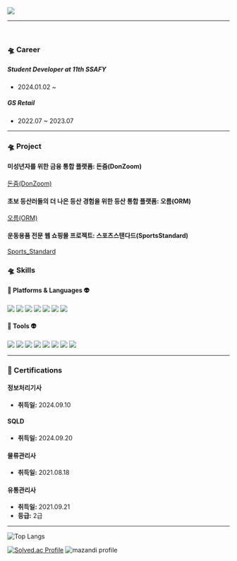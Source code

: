 <img src="https://img.shields.io/badge/kkjjhh9705@gmail.com-EA4335?style=flat-square&logo=Gmail&logoColor=white"/>

<hr>
<br>

### 🛸 Career
##### Student Developer at 11th SSAFY<br>
- 2024.01.02 ~
    
##### GS Retail
- 2022.07 ~ 2023.07

---

### 🛸 Project
#### 미성년자를 위한 금융 통합 플랫폼: 돈줌(DonZoom)
[돈줌(DonZoom)](https://github.com/j00boy/DonZoom)

#### 초보 등산러들의 더 나은 등산 경험을 위한 등산 통합 플랫폼: 오름(ORM)
[오름(ORM)](https://github.com/j00boy/ORM)

#### 운동용품 전문 웹 쇼핑몰 프로젝트: 스포츠스탠다드(SportsStandard)
[Sports_Standard](https://github.com/j00boy/Sports_Standard)

### 🛸 Skills

#### 👾 Platforms & Languages 👽
<p>
    <img src="https://img.shields.io/badge/Java-007396?style=flat-square&logo=java&logoColor=white"/>
    <img src="https://img.shields.io/badge/Spring-6DB33F?style=flat-square&logo=spring&logoColor=white"/>
    <img src="https://img.shields.io/badge/Spring_Security-6DB33F?style=flat-square&logo=spring-security&logoColor=white"/>
    <img src="https://img.shields.io/badge/Spring_Boot-6DB33F?style=flat-square&logo=spring-boot&logoColor=white"/>
    <img src="https://img.shields.io/badge/MySQL-4479A1?style=flat-square&logo=mysql&logoColor=white"/>
    <img src="https://img.shields.io/badge/Redis-DC382D?style=flat-square&logo=redis&logoColor=white"/>
    <img src="https://img.shields.io/badge/JPA-6DB33F?style=flat-square&logo=hibernate&logoColor=white"/>
</p>

#### 👾 Tools 👽
<p>
    <img src="https://img.shields.io/badge/Git-F05032?style=flat-square&logo=git&logoColor=white"/>
    <img src="https://img.shields.io/badge/GitLab-FC6D26?style=flat-square&logo=gitlab&logoColor=white"/>
    <img src="https://img.shields.io/badge/GitHub-181717?style=flat-square&logo=github&logoColor=white"/>
    <img src="https://img.shields.io/badge/Jira-0052CC?style=flat-square&logo=jira&logoColor=white"/>
    <img src="https://img.shields.io/badge/AWS_EC2-232F3E?style=flat-square&logo=amazon-aws&logoColor=white"/>
    <img src="https://img.shields.io/badge/Jenkins-D24939?style=flat-square&logo=jenkins&logoColor=white"/>
    <img src="https://img.shields.io/badge/Nginx-009639?style=flat-square&logo=nginx&logoColor=white"/>
    <img src="https://img.shields.io/badge/Docker-2496ED?style=flat-square&logo=docker&logoColor=white"/>
</p>

---

### 📜 Certifications

#### 정보처리기사
- **취득일:** 2024.09.10

#### SQLD
- **취득일:** 2024.09.20

#### 물류관리사
- **취득일:** 2021.08.18

#### 유통관리사
- **취득일:** 2021.09.21
- **등급:** 2급


---

![Top Langs](https://github-readme-stats.vercel.app/api/top-langs/?username=j00boy&layout=compact&theme=dracula)

[![Solved.ac Profile](http://mazassumnida.wtf/api/v2/generate_badge?boj=kkjjhh96)](https://solved.ac/kkjjhh96/)
![mazandi profile](http://mazandi.herokuapp.com/api?handle=kkjjhh96&theme=warm)
